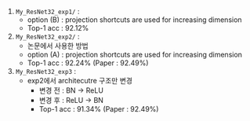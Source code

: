 1. `My_ResNet32_exp1/` : 
   - option (B) : projection shortcuts are used for increasing dimension
   - Top-1 acc : 92.12%
2. `My_ResNet32_exp2/` : 
   - 논문에서 사용한  방법
   - option (A) : projection shortcuts are used for increasing dimension
   - Top-1 acc : 92.24% (Paper : 92.49%)
3. `My_ResNet32_exp3` : 
   - exp2에서 architecutre 구조만 변경
     - 변경 전 : BN -> ReLU
     - 변경 후 : ReLU -> BN
     - Top-1 acc : 91.34% (Paper : 92.49%)